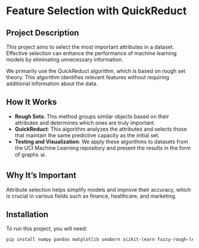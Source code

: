 # Feature Selection with QuickReduct

## Project Description

This project aims to select the most important attributes in a dataset. Effective selection can enhance the performance of machine learning models by eliminating unnecessary information.

We primarily use the QuickReduct algorithm, which is based on rough set theory. This algorithm identifies relevant features without requiring additional information about the data.

## How It Works

- **Rough Sets**: This method groups similar objects based on their attributes and determines which ones are truly important.
- **QuickReduct**: This algorithm analyzes the attributes and selects those that maintain the same predictive capacity as the initial set.
- **Testing and Visualization**: We apply these algorithms to datasets from the UCI Machine Learning repository and present the results in the form of graphs 📊.

## Why It’s Important

Attribute selection helps simplify models and improve their accuracy, which is crucial in various fields such as finance, healthcare, and marketing.

## Installation

To run this project, you will need:
```bash
pip install numpy pandas matplotlib seaborn scikit-learn fuzzy-rough-learn

